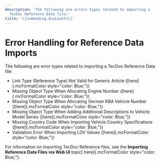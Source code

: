 ```yaml
---
description: 'The following are errors types related to importing a
  TecDoc Reference Data file:'
title: '\[%=Heading.AnyLevel%\]'
---
```


Error Handling for Reference Data Imports
=========================================

The following are error types related to importing a TecDoc Reference
Data file:

-   Link Type (Reference Type) Not Valid for Generic Article
    ([here]{.mcFormatColor style="color: Blue;"})
-   Missing Object Type When Allocating Engine Number
    ([here]{.mcFormatColor style="color: Blue;"})
-   Missing Object Type When Allocating German KBA Vehicle Number
    ([here]{.mcFormatColor style="color: Blue;"})
-   Missing Object Type When Adding Additional Descriptions to Vehicle
    Model Series ([here]{.mcFormatColor style="color: Blue;"})
-   Missing Country Code When Importing Vehicle Country Specifications
    ([here]{.mcFormatColor style="color: Blue;"})
-   Validation Error When Importing LOV Values ([here]{.mcFormatColor
    style="color: Blue;"})

For information on importing TecDoc Reference files, see the **Importing
Reference Data Files via Web UI** topic[ here]{.mcFormatColor
style="color: Blue;"}.
